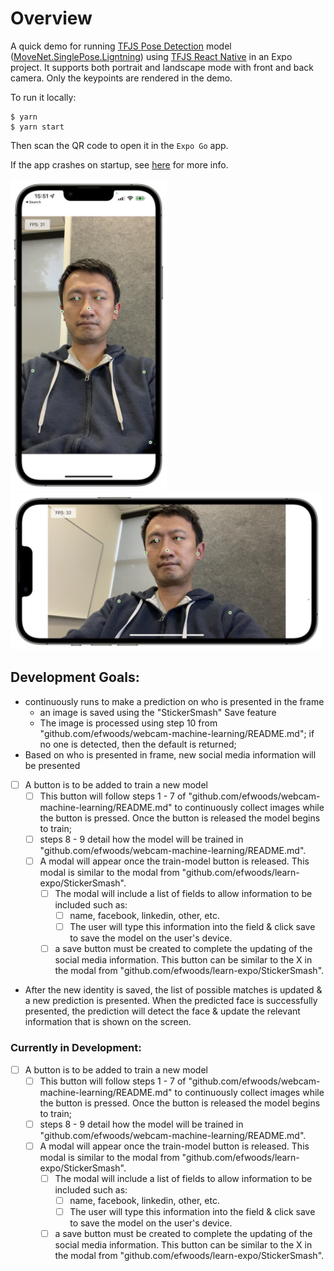 # Overview

A quick demo for running [TFJS Pose Detection][posedetection] model
([MoveNet.SinglePose.Ligntning][tfhub]) using
[TFJS React Native][tfjs-react-native] in an Expo project. It supports both
portrait and landscape mode with front and back camera. Only the keypoints are
rendered in the demo.

To run it locally:

```
$ yarn
$ yarn start
```

Then scan the QR code to open it in the `Expo Go` app.

If the app crashes on startup, see [here][readme] for more info.

<img src="screenshot_portrait.jpg" width="250">
<img src="screenshot_landscape.jpg" width="500">

[posedetection]: https://github.com/tensorflow/tfjs-models/tree/master/pose-detection
[tfhub]: https://tfhub.dev/google/tfjs-model/movenet/singlepose/lightning/4
[tfjs-react-native]: https://github.com/tensorflow/tfjs/tree/master/tfjs-react-native
[screenshots]: https://photos.app.goo.gl/U972ww4HpaKPK6jEA
[readme]: https://github.com/tensorflow/tfjs-examples/blob/master/react-native/README.md


## Development Goals:
- continuously runs to make a prediction on who is presented in the frame
  - an image is saved using the "StickerSmash" Save feature
  - The image is processed using step 10 from "github.com/efwoods/webcam-machine-learning/README.md"; if no one is detected, then the default is returned;
- Based on who is presented in frame, new social media information will be presented
- [ ] A button is to be added to train a new model
  - [ ] This button will follow steps 1 - 7 of "github.com/efwoods/webcam-machine-learning/README.md" to continuously collect images while the button is pressed. Once the button is released the model begins to train; 
  - [ ] steps 8 - 9 detail how the model will be trained in "github.com/efwoods/webcam-machine-learning/README.md". 
  - [ ] A modal will appear once the train-model button is released. This modal is similar to the modal from "github.com/efwoods/learn-expo/StickerSmash". 
    - [ ] The modal will include a list of fields to allow information to be included such as:
      - [ ] name, facebook, linkedin, other, etc.
      - [ ] The user will type this information into the field & click save to save the model on the user's device.
    - [ ] a save button must be created to complete the updating of the social media information. This button can be similar to the X in the modal from "github.com/efwoods/learn-expo/StickerSmash". 
- After the new identity is saved, the list of possible matches is updated & a new prediction is presented. When the predicted face is successfully presented, the prediction will detect the face & update the relevant information that is shown on the screen. 

### Currently in Development:
- [ ] A button is to be added to train a new model
  - [ ] This button will follow steps 1 - 7 of "github.com/efwoods/webcam-machine-learning/README.md" to continuously collect images while the button is pressed. Once the button is released the model begins to train; 
  - [ ] steps 8 - 9 detail how the model will be trained in "github.com/efwoods/webcam-machine-learning/README.md". 
  - [ ] A modal will appear once the train-model button is released. This modal is similar to the modal from "github.com/efwoods/learn-expo/StickerSmash". 
    - [ ] The modal will include a list of fields to allow information to be included such as:
      - [ ] name, facebook, linkedin, other, etc.
      - [ ] The user will type this information into the field & click save to save the model on the user's device.
    - [ ] a save button must be created to complete the updating of the social media information. This button can be similar to the X in the modal from "github.com/efwoods/learn-expo/StickerSmash". 
